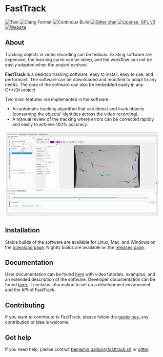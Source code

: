 # FastTrack

 ![Test](https://github.com/bgallois/FastTrack/workflows/Tests/badge.svg) ![Clang Format](https://github.com/bgallois/FastTrack/workflows/Clang%20Format/badge.svg) ![Continous Build](https://github.com/bgallois/FastTrack/workflows/Continous%20Builds/badge.svg) [![Gitter chat](https://badges.gitter.im/gitterHQ/gitter.png)](https://gitter.im/fasttracksh) [![License: GPL v3](https://img.shields.io/badge/License-GPLv3-blue.svg)](https://www.gnu.org/licenses/gpl-3.0) [![Website](https://img.shields.io/website?down_color=red&down_message=offline&style=plastic&up_color=green&up_message=online&url=http%3A%2F%2Fwww.fasttrack.sh)](http://www.fasttrack.sh)

## About

Tracking objects in video recording can be tedious. Existing software are expensive, the learning curve can be steep, and the workflow can not be easily adapted when the project evolved.

**FastTrack** is a desktop tracking software, easy to install, easy to use, and performant. The software can be downloaded and modified to adapt to any needs. The core of the software can also be embedded easily in any C++/Qt project.

Two main features are implemented in the software:
* An automatic tracking algorithm that can detect and track objects (conserving the objects' identities across the video recording).
* A manual review of the tracking where errors can be corrected rapidly and easily to achieve 100% accuracy.

![alt text](docs/user/assets/readme.png)

## Installation

Stable builds of the software are available for Linux, Mac, and Windows on the [download page](http://www.fasttrack.sh/UserManual/docs/installation/). Nightly builds are available on the [releases page](https://github.com/bgallois/FastTrack/releases).

## Documentation

User documentation can be found [here](http://www.fasttrack.sh/UserManual/docs/intro.html) with video tutorials, examples, and an extended description of the software.
Developer documentation can be found [here](http://www.fasttrack.sh/API/index.html), it contains information to set up a development environment and the API of FastTrack.

## Contributing

If you want to contribute to FastTrack, please follow the [guidelines](contributing.md), any contribution or idea is welcome.

## Get help

If you need help, please contact benjamin.gallois@fasttrack.sh or [gitter](https://gitter.im/fasttracksh).